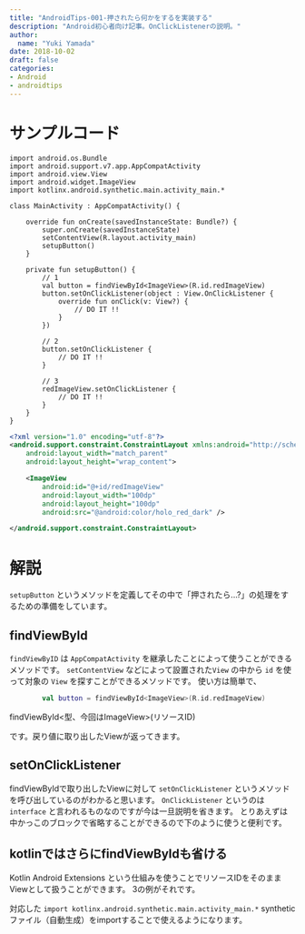```yaml
---
title: "AndroidTips-001-押されたら何かをするを実装する"
description: "Android初心者向け記事。OnClickListenerの説明。"
author:
  name: "Yuki Yamada"
date: 2018-10-02
draft: false	
categories:
- Android
- androidtips
---
```


# サンプルコード

```kotlin:MainActivity
import android.os.Bundle
import android.support.v7.app.AppCompatActivity
import android.view.View
import android.widget.ImageView
import kotlinx.android.synthetic.main.activity_main.*

class MainActivity : AppCompatActivity() {

    override fun onCreate(savedInstanceState: Bundle?) {
        super.onCreate(savedInstanceState)
        setContentView(R.layout.activity_main)
        setupButton()
    }

    private fun setupButton() {
        // 1
        val button = findViewById<ImageView>(R.id.redImageView)
        button.setOnClickListener(object : View.OnClickListener {
            override fun onClick(v: View?) {
                // DO IT !!
            }
        })
        
        // 2
        button.setOnClickListener {
            // DO IT !!
        }

        // 3
        redImageView.setOnClickListener {
            // DO IT !!
        }
    }
}

```

```xml
<?xml version="1.0" encoding="utf-8"?>
<android.support.constraint.ConstraintLayout xmlns:android="http://schemas.android.com/apk/res/android"
    android:layout_width="match_parent"
    android:layout_height="wrap_content">

    <ImageView
        android:id="@+id/redImageView"
        android:layout_width="100dp"
        android:layout_height="100dp"
        android:src="@android:color/holo_red_dark" />

</android.support.constraint.ConstraintLayout>
```

# 解説
`setupButton` というメソッドを定義してその中で「押されたら...?」の処理をするための準備をしています。

## findViewById
`findViewByID` は `AppCompatActivity` を継承したことによって使うことができるメソッドです。
`setContentView` などによって設置された`View` の中から `id` を使って対象の `View` を探すことができるメソッドです。
使い方は簡単で、

```kotlin
        val button = findViewById<ImageView>(R.id.redImageView)
```

findViewById<型、今回はImageView>(リソースID) 

です。戻り値に取り出したViewが返ってきます。

## setOnClickListener
findViewByIdで取り出したViewに対して `setOnClickListener` というメソッドを呼び出しているのがわかると思います。
`OnClickListener` というのは `interface` と言われるものなのですが今は一旦説明を省きます。
とりあえずは中かっこのブロックで省略することができるので下のように使うと便利です。

## kotlinではさらにfindViewByIdも省ける
Kotlin Android Extensions という仕組みを使うことでリソースIDをそのままViewとして扱うことができます。
3の例がそれです。

対応した `import kotlinx.android.synthetic.main.activity_main.*` syntheticファイル（自動生成）をimportすることで使えるようになります。

